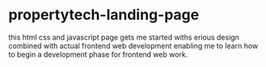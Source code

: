 # propertytech-landing-page
this html css and javascript page gets me started withs erious design combined with actual frontend web development 
enabling me to learn how to begin a development phase for frontend web work.
